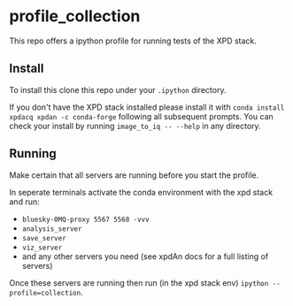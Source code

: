 # profile_collection

This repo offers a ipython profile for running tests of the XPD stack.


## Install
To install this clone this repo under your ``.ipython`` directory.

If you don't have the XPD stack installed please install it with
``conda install xpdacq xpdan -c conda-forge`` following all subsequent prompts.
You can check your install by running ``image_to_iq -- --help`` in any directory.

## Running
Make certain that all servers are running before you start the profile.

In seperate terminals activate the conda environment with the xpd stack
and run:
- ``bluesky-0MQ-proxy 5567 5568 -vvv``
- ``analysis_server``
- ``save_server``
- ``viz_server``
- and any other servers you need (see xpdAn docs for a full listing of servers)

Once these servers are running then run (in the xpd stack env) ``ipython --profile=collection``.

